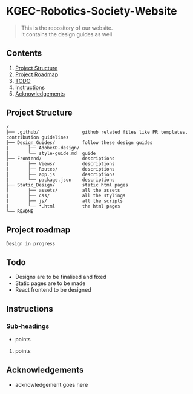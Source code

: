 # KGEC-Robotics-Society-Website

> This is the repository of our website.<br> 
> It contains the design guides as well

## Contents

1. [Project Structure](#project-structure)
0. [Project Roadmap](#project-roadmap)
0. [TODO](#todo)
0. [Instructions](#instructions)
0. [Acknowledgements](#acknowledgements)

## Project Structure
```
/
├── .github/                github related files like PR templates, contribution guidelines
├── Design_Guides/          follow these design guides
|       ├── AdobeXD-design/
|       └── style-guide.md  guide
├── Frontend/               descriptions
|       ├── Views/          descriptions
|       ├── Routes/         descriptions
|       ├── app.js          descriptions
|       └── package.json    descriptions
├── Static_Design/          static html pages
|       ├── assets/       	all the assets
|       ├── css/            all the stylings
|       ├── js/             all the scripts
|       └── *.html          the html pages
└── README
```

## Project roadmap
```
Design in progress
```

## Todo

* Designs are to be finalised and fixed
* Static pages are to be made
* React frontend to be designed

## Instructions
### Sub-headings
* points
1. points

## Acknowledgements
- acknowledgement goes here